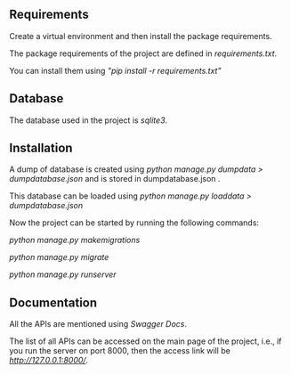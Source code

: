 ## Requirements
Create a virtual environment and then install the package
requirements.

The package requirements of the project are defined in 
_requirements.txt_.

You can install them using _"pip install -r requirements.txt"_

## Database
The database used in the project is _sqlite3_.

## Installation
A dump of database is created using 
_python manage.py dumpdata > dumpdatabase.json_ and
is stored in dumpdatabase.json .

This database can be loaded using
 _python manage.py loaddata > dumpdatabase.json_
 
 Now the project can be started by running the 
 following commands:
 
 _python manage.py makemigrations_
 
 _python manage.py migrate_
 
 _python manage.py runserver_
 
 ## Documentation
 
 All the APIs are mentioned using _Swagger Docs_.
 
 The list of all APIs can be accessed on the main page of 
 the project, i.e., if you run the server on port 8000, then
 the access link will be _http://127.0.0.1:8000/_.